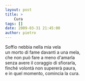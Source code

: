 ```yaml
---
layout: post
title: >
    Cura
tags: []
date: 2009-03-31 21:45:00
author: pietro
---
```

Soffio nebbia nella mia vela<br/>un morto di fame davanti a una mela,<br/>che non può fare a meno d'amarla<br/>senza avere il coraggio di sfiorarla,<br/>finché volontà non supererà paura,<br/>e in quel momento, comincia la cura.
